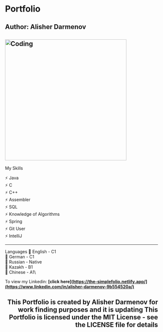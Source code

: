 # Portfolio
## Author: Alisher Darmenov

<h2 align="left">
  <img src="https://media.giphy.com/media/26tn33aiTi1jkl6H6/giphy.gif" alt="Coding" width="400px" />
  <br>
</h2>

My Skills

⚡️ Java\
⚡️ C\
⚡️ C++\
⚡️ Assembler\
⚡️ SQL\
⚡️ Knowledge of Algorithms\
⚡️ Spring\
⚡️ Git User\
⚡️ IntelliJ

---

Languages
🎱 English - C1\
🎱 German - C1\
🎱 Russian - Native\
🎱 Kazakh - B1\
🎱 Chinese - A1\

To view my Linkedin: **[click here](https://the-simplefolio.netlify.app/](https://www.linkedin.com/in/alisher-darmenov-9b554520a/)**

<h2 align="right">
  This Portfolio is created by Alisher Darmenov for work finding purposes and it is updating 
  This Portfolio is licensed under the MIT License - see the LICENSE file for details
  <br>
</h2>

